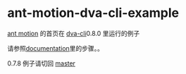 # ant-motion-dva-cli-example

[ant motion](https://motion.ant.design/) 的首页在 [dva-cli](https://github.com/dvajs/dva-cli)0.8.0 里运行的例子

请参照[documentation](https://github.com/ant-motion/ant-motion-dva-cli-example/blob/master/src/routes/Home/documentation.md)里的步骤。。


0.7.8 例子请切回 [master](https://github.com/ant-motion/ant-motion-dva-cli-example/tree/master)

